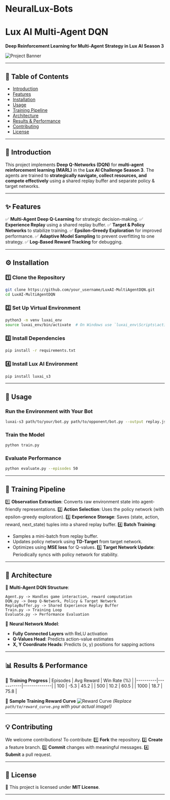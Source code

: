 # NeuralLux-Bots
# **Lux AI Multi-Agent DQN**

**Deep Reinforcement Learning for Multi-Agent Strategy in Lux AI Season 3**

![Project Banner](https://github.com/Wodlfvllf/NeuralLux-Bots/blob/main/luuxai_image.png)


---

## **📌 Table of Contents**
- [Introduction](#introduction)
- [Features](#features)
- [Installation](#installation)
- [Usage](#usage)
- [Training Pipeline](#training-pipeline)
- [Architecture](#architecture)
- [Results & Performance](#results--performance)
- [Contributing](#contributing)
- [License](#license)

---

## **🎯 Introduction**
This project implements **Deep Q-Networks (DQN)** for **multi-agent reinforcement learning (MARL)** in the **Lux AI Challenge Season 3**. The agents are trained to **strategically navigate, collect resources, and compete effectively** using a shared replay buffer and separate policy & target networks.

---

## **✨ Features**
✅ **Multi-Agent Deep Q-Learning** for strategic decision-making.
✅ **Experience Replay** using a shared replay buffer.
✅ **Target & Policy Networks** to stabilize training.
✅ **Epsilon-Greedy Exploration** for improved performance.
✅ **Adaptive Model Sampling** to prevent overfitting to one strategy.
✅ **Log-Based Reward Tracking** for debugging.

---

## **⚙️ Installation**
### **1️⃣ Clone the Repository**
```bash
git clone https://github.com/your_username/LuxAI-MultiAgentDQN.git
cd LuxAI-MultiAgentDQN
```

### **2️⃣ Set Up Virtual Environment**
```bash
python3 -m venv luxai_env
source luxai_env/bin/activate  # On Windows use `luxai_env\Scripts\activate`
```

### **3️⃣ Install Dependencies**
```bash
pip install -r requirements.txt
```

### **4️⃣ Install Lux AI Environment**
```bash
pip install luxai_s3
```

---

## **🚀 Usage**
### **Run the Environment with Your Bot**
```bash
luxai-s3 path/to/your/bot.py path/to/opponent/bot.py --output replay.json
```

### **Train the Model**
```bash
python train.py
```

### **Evaluate Performance**
```bash
python evaluate.py --episodes 50
```

---

## **🧠 Training Pipeline**
1️⃣ **Observation Extraction**: Converts raw environment state into agent-friendly representations.
2️⃣ **Action Selection**: Uses the policy network (with epsilon-greedy exploration).
3️⃣ **Experience Storage**: Saves (state, action, reward, next_state) tuples into a shared replay buffer.
4️⃣ **Batch Training**:
   - Samples a mini-batch from replay buffer.
   - Updates policy network using **TD-Target** from target network.
   - Optimizes using **MSE loss** for Q-values.
5️⃣ **Target Network Update**: Periodically syncs with policy network for stability.

---

## **🔧 Architecture**
📌 **Multi-Agent DQN Structure**:
```
Agent.py -> Handles game interaction, reward computation
DQN.py -> Deep Q-Network, Policy & Target Network
ReplayBuffer.py -> Shared Experience Replay Buffer
Train.py -> Training Loop
Evaluate.py -> Performance Evaluation
```

📌 **Neural Network Model**:
- **Fully Connected Layers** with ReLU activation
- **Q-Values Head**: Predicts action-value estimates
- **X, Y Coordinate Heads**: Predicts (x, y) positions for sapping actions

---

## **📊 Results & Performance**
📌 **Training Progress**
| Episodes | Avg Reward | Win Rate (%) |
|----------|-----------|--------------|
| 100      | -5.3      | 45.2         |
| 500      | 10.2      | 60.5         |
| 1000     | 18.7      | 75.8         |

📌 **Sample Training Reward Curve**
![Reward Curve](path/to/reward_curve.png)
*(Replace `path/to/reward_curve.png` with your actual image!)*

---

## **💡 Contributing**
We welcome contributions! To contribute:
1️⃣ **Fork** the repository.
2️⃣ **Create** a feature branch.
3️⃣ **Commit** changes with meaningful messages.
4️⃣ **Submit** a pull request.

---

## **📜 License**
📌 This project is licensed under **MIT License**.

---

